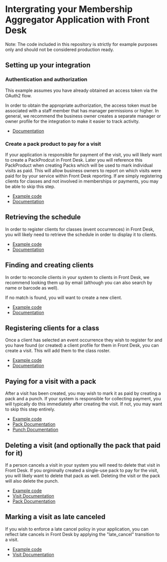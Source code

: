 # Intergrating your Membership Aggregator Application with Front Desk

Note: The code included in this repository is strictly for example purposes only and should
not be considered production ready.


## Setting up your integration

### Authentication and authorization

This example assumes you have already obtained an access token via the OAuth2 flow.

In order to obtain the appropriate authorization, the access token must be associated
with a staff member that has manager permissions or higher. In general, we recommend
the business owner creates a separate manager or owner profile for the integration
to make it easier to track activity.

 * [Documentation](https://developer.frontdeskhq.com/docs/api/v2#authentication)



### Create a pack product to pay for a visit

If your application is responsible for payment of the visit, you will likely want to create
a PackProdcut in Front Desk.  Later you will reference this PackProduct when creating Packs
which will be used to mark individual visits as paid.  This will allow business owners to report on
which visits were paid for by your service within Front Desk reporting.  If are simply
registering clients for classes and not involved in memberships or payments, you may be able
to skip this step.

 * [Example code](lib/setup.rb)
 * [Documentation](https://developer.frontdeskhq.com/docs/api/v2?preview=true#endpoint-pack-product)



## Retrieving the schedule

In order to register clients for classes (event occurrences) in Front Desk, you will likely need to retrieve
the schedule in order to display it to clients.

 * [Example code](lib/schedule.rb)
 * [Documentation](https://developer.frontdeskhq.com/docs/api/v2#endpoint-eventoccurrence)



## Finding and creating clients

In order to reconcile clients in your system to clients in Front Desk, we recommend looking
them up by email (although you can also search by name or barcode as well).

If no match is found, you will want to create a new client.

 * [Example code](lib/person.rb)
 * [Documentation](https://developer.frontdeskhq.com/docs/api/v2#endpoint-person)



## Registering clients for a class

Once a client has selected an event occurrence they wish to register for and you have found (or created)
a client profile for them in Front Desk, you can create a visit. This will add them to the class roster.

 * [Example code](lib/visit.rb)
 * [Documentation](https://developer.frontdeskhq.com/docs/api/v2#endpoint-visit)



## Paying for a visit with a pack

After a visit has been created, you may wish to mark it as paid by creating a pack and a punch.  If
your system is responsible for collecting payment, you will typically do this immediately after
creating the visit.  If not, you may want to skip this step entirely.

 * [Example code](lib/pack_and_punch.rb)
 * [Pack Documentation](https://developer.frontdeskhq.com/docs/api/v2?preview=true#endpoint-pack)
 * [Punch Documentation](https://developer.frontdeskhq.com/docs/api/v2#endpoint-punch)



## Deleting a visit (and optionally the pack that paid for it)

If a person cancels a visit in your system you will need to delete that visit in Front Desk.
If you orgininally created a single-use pack to pay for the visit, you will likely want to
delete that pack as well.  Deleting the visit or the pack will also delete the punch.

 * [Example code](lib/cancel.rb)
 * [Visit Documentation](https://developer.frontdeskhq.com/docs/api/v2#endpoint-visit)
 * [Pack Documentation](https://developer.frontdeskhq.com/docs/api/v2?preview=true#endpoint-pack)



## Marking a visit as late canceled

If you wish to enforce a late cancel policy in your application, you can reflect late cancels
in Front Desk by applying the "late_cancel" transition to a visit.

 * [Example code](lib/late_cancel.rb)
 * [Visit Documentation](https://developer.frontdeskhq.com/docs/api/v2#endpoint-visit)

